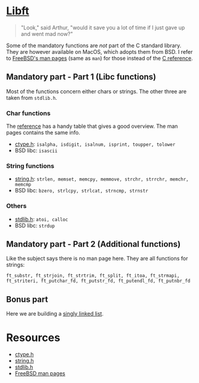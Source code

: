 # [Libft][intra-libft]
> "Look," said Arthur, "would it save you a lot of time if I just gave up and went mad now?"

Some of the mandatory functions are *not* part of the C standard library. They are however available on MacOS, which adopts them from BSD. I refer to [FreeBSD's man pages][freebsd] (same as `man`) for those instead of the [C reference][cref].

## Mandatory part - Part 1 (Libc functions)
Most of the functions concern either chars or strings. The other three are taken from `stdlib.h`.

### Char functions
The [reference][ctype_h] has a handy table that gives a good overview. The man pages contains the same info.

- [ctype.h][ctype_h]: `isalpha, isdigit, isalnum, isprint, toupper, tolower`
- BSD libc: `isascii`

### String functions
- [string.h][string_h]: `strlen, memset, memcpy, memmove, strchr, strrchr, memchr, memcmp`
- BSD libc: `bzero, strlcpy, strlcat, strncmp, strnstr`

### Others
- [stdlib.h][stdlib_h]: `atoi, calloc`
- BSD libc: `strdup`

## Mandatory part - Part 2 (Additional functions)
Like the subject says there is no man page here. They are all functions for strings:

`ft_substr, ft_strjoin, ft_strtrim, ft_split, ft_itoa, ft_strmapi, ft_striteri, ft_putchar_fd, ft_putstr_fd, ft_putendl_fd, ft_putnbr_fd`

## Bonus part
Here we are building a [singly linked list][wiki_ll].

# Resources
- [ctype.h][ctype_h]
- [string.h][string_h]
- [stdlib.h][stdlib_h]
- [FreeBSD man pages][freebsd]

[intra-libft]:		https://projects.intra.42.fr/projects/42cursus-libft
[cref]:             https://cplusplus.com/reference/clibrary/
[freebsd]:          https://man.freebsd.org/cgi/man.cgi
[string_h]:         https://cplusplus.com/reference/cstring/
[ctype_h]:          https://cplusplus.com/reference/cctype/
[stdlib_h]:         https://cplusplus.com/reference/cstdlib/
[wiki_ll]:          https://en.wikipedia.org/wiki/Linked_list

